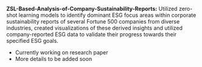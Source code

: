 **ZSL-Based-Analysis-of-Company-Sustainability-Reports:** Utilized zero-shot learning models to identify dominant ESG focus areas within corporate sustainability reports of several Fortune 500 companies from diverse industries, created visualizations of these derived insights  and utilized company-reported ESG data to validate their progress towards their specified ESG goals. 
- Currently working on research paper
- More details to be added soon
